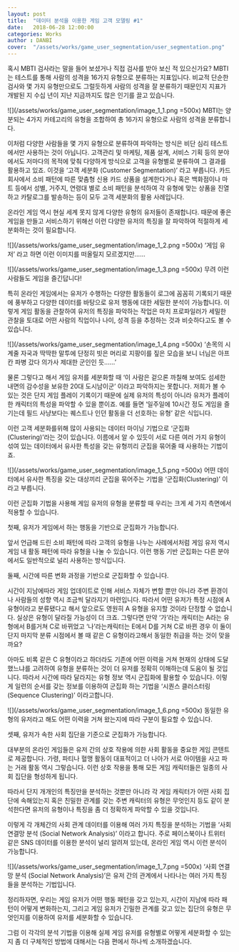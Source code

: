 ```yaml
---
layout: post
title:  "데이터 분석을 이용한 게임 고객 모델링 #1"
date:   2018-06-28 12:00:00
categories: Works
author : DANBI
cover:  "/assets/works/game_user_segmentation/user_segmentation.png"
---
```


혹시 MBTI 검사라는 말을 들어 보셨거나 직접 검사를 받아 보신 적 있으신가요? MBTI는 테스트를 통해 사람의 성격을 16가지 유형으로 분류하는 지표입니다. 비교적 단순한 검사와 몇 가지 유형만으로도 그럴듯하게 사람의 성격을 잘 분류하기 때문인지 지표가 개발된 지 수십 년이 지난 지금까지도 많은 인기를 끌고 있습니다.

![](/assets/works/game_user_segmentation/image_1_1.png =500x)
MBTI는 양분되는 4가지 카테고리의 유형을 조합하여 총 16가지 유형으로 사람의 성격을 분류합니다.

이처럼 다양한 사람들을 몇 가지 유형으로 분류하여 파악하는 방식은 비단 심리 테스트에서만 사용하는 것이 아닙니다. 고객관리 및 마케팅, 제품 설계, 서비스 기획 등의 분야에서도 저마다의 목적에 맞춰 다양하게 방식으로 고객을 유형별로 분류하여 그 결과를 활용하고 있죠. 이것을 ‘고객 세분화 (Customer Segmentation)’ 라고 부릅니다. 카드 회사에서 소비 패턴에 따른 맞춤형 신용 카드 상품을 설계한다거나 혹은 백화점이나 마트 등에서 성별, 거주지, 연령대 별로 소비 패턴을 분석하여 각 유형에 맞는 상품을 진열하고 카탈로그를 발송하는 등이 모두 고객 세분화의 활용 사례입니다.

온라인 게임 역시 현실 세계 못지 않게 다양한 유형의 유저들이 존재합니다. 때문에 좋은 게임을 만들고 서비스하기 위해선 이런 다양한 유저의 특징을 잘 파악하여 적절하게 세분화하는 것이 필요합니다.

![](/assets/works/game_user_segmentation/image_1_2.png =500x)
‘게임 유저’ 라고 하면 이런 이미지를 떠올릴지 모르겠지만……

![](/assets/works/game_user_segmentation/image_1_3.png =500x)
무려 이런 사람들도 게임을 즐긴답니다!

특히 온라인 게임에서는 유저가 수행하는 다양한 활동들이 로그에 꼼꼼히 기록되기 때문에 풍부하고 다양한 데이터를 바탕으로 유저 행동에 대한 세밀한 분석이 가능합니다. 이렇게 게임 활동을 관찰하여 유저의 특징을 파악하는 작업은 마치 프로파일러가 세밀한 관찰을 토대로 어떤 사람의 직업이나 나이, 성격 등을 추정하는 것과 비슷하다고도 볼 수 있습니다.

![](/assets/works/game_user_segmentation/image_1_4.png =500x)
‘손목의 시계줄 자국과 딱딱한 말투에 단정히 빗은 머리로 지팡이를 짚은 모습을 보니 너님은 아프칸 파병 갔다 의가사 제대한 군인인 듯……’

물론 그렇다고 해서 게임 유저를 세분화할 때 ‘이 사람은 겉으론 까칠해 보여도 섬세한 내면의 감수성을 보유한 20대 도시남이군’ 이라고 파악하지는 못합니다. 저희가 볼 수 있는 것은 단지 게임 플레이 기록이기 때문에 실제 유저의 특성이 아니라 유저가 플레이한 캐릭터의 특성을 파악할 수 있을 뿐이죠. 예를 들면 ‘일주일에 10시간 정도 게임을 즐기는데 필드 사냥보다는 퀘스트나 인던 활동을 더 선호하는 유형’ 같은 식입니다.

이런 고객 세분화를위해 많이 사용되는 데이터 마이닝 기법으로 ‘군집화 (Clustering)’라는 것이 있습니다. 이름에서 알 수 있듯이 서로 다른 여러 가지 유형이 섞여 있는 데이터에서 유사한 특성을 갖는 유형끼리 군집을 묶어줄 때 사용하는 기법이죠.

![](/assets/works/game_user_segmentation/image_1_5.png =500x)
어떤 데이터에서 유사한 특징을 갖는 대상끼리 군집을 묶어주는 기법을 ‘군집화(Clustering)’ 이라고 부릅니다.

이런 군집화 기법을 사용해 게임 유저의 유형을 분류할 때 우리는 크게 세 가지 측면에서 적용할 수 있습니다.

첫째, 유저가 게임에서 하는 행동을 기반으로 군집화가 가능합니다.

앞서 언급해 드린 소비 패턴에 따라 고객의 유형을 나누는 사례에서처럼 게임 유저 역시 게임 내 활동 패턴에 따라 유형을 나눌 수 있습니다. 이런 행동 기반 군집화는 다른 분야에서도 일반적으로 널리 사용하는 방식입니다.

둘째, 시간에 따른 변화 과정을 기반으로 군집화할 수 있습니다.

시간이 지남에따라 게임 업데이트로 인해 서비스 자체가 변할 뿐만 아니라 주변 환경이나 사람들의 성향 역시 조금씩 달라지기 마련입니다. 따라서 어떤 유저가 특정 시점에 A 유형이라고 분류됐다고 해서 앞으로도 영원히 A 유형을 유지할 것이라 단정할 수 없습니다. 실상은 유형이 달라질 가능성이 더 크죠. 그렇다면 만약 ‘가’라는 캐릭터는 A라는 유형에서 B를거쳐 C로 바뀌었고 ‘나’라는캐릭터는 E에서 D를 거쳐 C로 바뀐 경우 이 둘이 단지 마지막 분류 시점에서 볼 때 같은 C 유형이라고해서 동일한 취급을 하는 것이 맞을까요?

아마도 비록 같은 C 유형이라고 하더라도 기존에 어떤 이력을 거쳐 현재의 상태에 도달했느냐를 고려하여 유형을 분류하는 것이 더 유저를 정확히 이해하는데 도움이 될 것입니다. 따라서 시간에 따라 달라지는 유형 정보 역시 군집화에 활용할 수 있습니다. 이렇게 일련의 순서를 갖는 정보를 이용하여 군집화 하는 기법을 ‘시퀀스 클러스터링 (Sequence Clustering)’ 이라고합니다.

![](/assets/works/game_user_segmentation/image_1_6.png =500x)
동일한 유형의 유저라고 해도 어떤 이력을 거쳐 왔는지에 따라 구분이 필요할 수 있습니다.

셋째, 유저가 속한 사회 집단을 기준으로 군집화가 가능합니다.

대부분의 온라인 게임들은 유저 간의 상호 작용에 의한 사회 활동을 중요한 게임 콘텐트로 제공합니다. 가령, 파티나 혈맹 활동이 대표적이고 더 나아가 서로 아이템을 사고 파는 거래 활동 역시 그렇습니다. 이런 상호 작용을 통해 모든 게임 캐릭터들은 일종의 사회 집단을 형성하게 됩니다.

따라서 단지 개개인의 특징만을 분석하는 것뿐만 아니라 각 게임 캐릭터가 어떤 사회 집단에 속해있는지 혹은 친밀한 관계를 갖는 주변 캐릭터의 유형은 무엇인지 등도 같이 분석한다면 유저의 유형이나 특징을 좀 더 정확하게 파악할 수 있을 것입니다.

이렇게 각 개체간의 사회 관계 데이터를 이용해 여러 가지 특징을 분석하는 기법을 ‘사회 연결망 분석 (Social Network Analysis)’ 이라고 합니다. 주로 페이스북이나 트위터 같은 SNS 데이터를 이용한 분석이 널리 알려져 있는데, 온라인 게임 역시 이런 분석이 가능합니다.

![](/assets/works/game_user_segmentation/image_1_7.png =500x)
‘사회 연결망 분석 (Social Network Analysis)’은 유저 간의 관계에서 나타나는 여러 가지 특징들을 분석하는 기법입니다.

정리하자면, 우리는 게임 유저가 어떤 행동 패턴을 갖고 있는지, 시간이 지남에 따라 패턴이 어떻게 변화하는지, 그리고 게임 유저가 긴밀한 관계를 갖고 있는 집단의 유형은 무엇인지를 이용하여 유저를 세분화할 수 있습니다.

그럼 이 각각의 분석 기법을 이용해 실제 게임 유저를 유형별로 어떻게 세분화할 수 있는지 좀 더 구체적인 방법에 대해서는 다음 편에서 하나씩 소개하겠습니다.